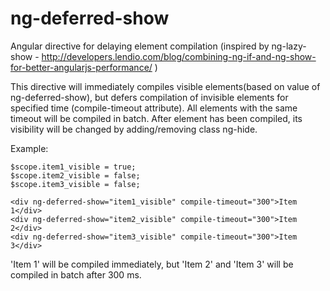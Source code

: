 # ng-deferred-show
Angular directive for delaying element compilation 
(inspired by ng-lazy-show - http://developers.lendio.com/blog/combining-ng-if-and-ng-show-for-better-angularjs-performance/ )

This directive will immediately compiles visible elements(based on value of ng-deferred-show), but defers compilation of invisible elements for specified time (compile-timeout attribute).
All elements with the same timeout will be compiled in batch.
After element has been compiled, its visibility will be changed by adding/removing class ng-hide.

Example:

```
$scope.item1_visible = true;
$scope.item2_visible = false;
$scope.item3_visible = false;

<div ng-deferred-show="item1_visible" compile-timeout="300">Item 1</div>
<div ng-deferred-show="item2_visible" compile-timeout="300">Item 2</div>
<div ng-deferred-show="item3_visible" compile-timeout="300">Item 3</div>
```

'Item 1' will be compiled immediately, but 'Item 2' and 'Item 3' will be compiled in batch after 300 ms.
